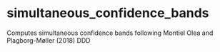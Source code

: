 # simultaneous_confidence_bands
Computes simultaneous confidence bands following Montiel Olea and Plagborg-Møller (2018)
DDD
